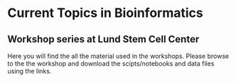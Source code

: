 # Current Topics in Bioinformatics
## Workshop series at Lund Stem Cell Center

Here you will find the all the material used in the workshops.
Please browse to the the workshop and download the scipts/notebooks and data files using the links.

